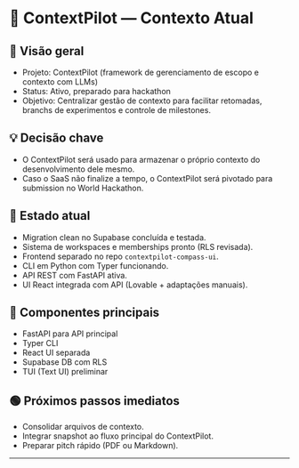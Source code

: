 # 📄 ContextPilot — Contexto Atual

## 🎯 Visão geral
- Projeto: ContextPilot (framework de gerenciamento de escopo e contexto com LLMs)
- Status: Ativo, preparado para hackathon
- Objetivo: Centralizar gestão de contexto para facilitar retomadas, branchs de experimentos e controle de milestones.

## 💡 Decisão chave
- O ContextPilot será usado para armazenar o próprio contexto do desenvolvimento dele mesmo.
- Caso o SaaS não finalize a tempo, o ContextPilot será pivotado para submission no World Hackathon.

## 🚀 Estado atual
- Migration clean no Supabase concluída e testada.
- Sistema de workspaces e memberships pronto (RLS revisada).
- Frontend separado no repo `contextpilot-compass-ui`.
- CLI em Python com Typer funcionando.
- API REST com FastAPI ativa.
- UI React integrada com API (Lovable + adaptações manuais).

## 🧩 Componentes principais
- FastAPI para API principal
- Typer CLI
- React UI separada
- Supabase DB com RLS
- TUI (Text UI) preliminar

## 🟢 Próximos passos imediatos
- Consolidar arquivos de contexto.
- Integrar snapshot ao fluxo principal do ContextPilot.
- Preparar pitch rápido (PDF ou Markdown).

---
